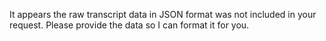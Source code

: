 It appears the raw transcript data in JSON format was not included in your request. Please provide the data so I can format it for you.